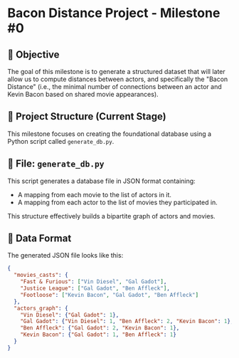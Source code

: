 # Bacon Distance Project - Milestone #0

## 🎯 Objective
The goal of this milestone is to generate a structured dataset that will later allow us to compute distances between actors, and specifically the "Bacon Distance" (i.e., the minimal number of connections between an actor and Kevin Bacon based on shared movie appearances).

## 🧱 Project Structure (Current Stage)
This milestone focuses on creating the foundational database using a Python script called `generate_db.py`.

## 📄 File: `generate_db.py`
This script generates a database file in JSON format containing:
- A mapping from each movie to the list of actors in it.
- A mapping from each actor to the list of movies they participated in.

This structure effectively builds a bipartite graph of actors and movies.

## 🧠 Data Format

The generated JSON file looks like this:

```json
{
  "movies_casts": {
    "Fast & Furious": ["Vin Diesel", "Gal Gadot"],
    "Justice League": ["Gal Gadot", "Ben Affleck"],
    "Footloose": ["Kevin Bacon", "Gal Gadot", "Ben Affleck"]
  },
  "actors_graph": {
    "Vin Diesel": {"Gal Gadot": 1},
    "Gal Gadot": {"Vin Diesel": 1, "Ben Affleck": 2, "Kevin Bacon": 1},
    "Ben Affleck": {"Gal Gadot": 2, "Kevin Bacon": 1},
    "Kevin Bacon": {"Gal Gadot": 1, "Ben Affleck": 1}
  }
}
